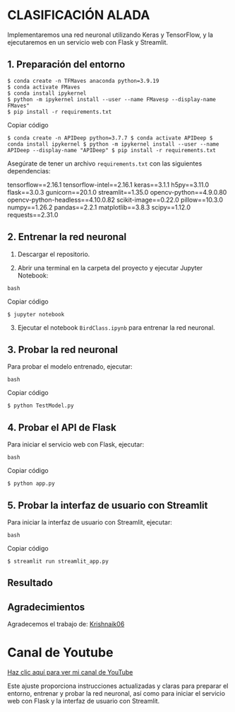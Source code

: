 # CLASIFICACIÓN ALADA

Implementaremos una red neuronal utilizando Keras y TensorFlow, y la ejecutaremos en un servicio web con Flask y Streamlit.

## 1. Preparación del entorno
    $ conda create -n TFMaves anaconda python=3.9.19
    $ conda activate FMaves
    $ conda install ipykernel
    $ python -m ipykernel install --user --name FMavesp --display-name FMaves"
    $ pip install -r requirements.txt


Copiar código

`$ conda create -n APIDeep python=3.7.7 $ conda activate APIDeep $ conda install ipykernel $ python -m ipykernel install --user --name APIDeep --display-name "APIDeep" $ pip install -r requirements.txt`

Asegúrate de tener un archivo `requirements.txt` con las siguientes dependencias:

tensorflow==2.16.1
tensorflow-intel==2.16.1
keras==3.1.1
h5py==3.11.0
flask==3.0.3
gunicorn==20.1.0
streamlit==1.35.0
opencv-python==4.9.0.80
opencv-python-headless==4.10.0.82
scikit-image==0.22.0
pillow==10.3.0
numpy==1.26.2
pandas==2.2.1
matplotlib==3.8.3
scipy==1.12.0
requests==2.31.0


## 2. Entrenar la red neuronal

1.  Descargar el repositorio.

2.  Abrir una terminal en la carpeta del proyecto y ejecutar Jupyter Notebook:

```         
bash
```

Copiar código

`$ jupyter notebook`

3.  Ejecutar el notebook `BirdClass.ipynb` para entrenar la red neuronal.

## 3. Probar la red neuronal

Para probar el modelo entrenado, ejecutar:

```         
bash
```

Copiar código

`$ python TestModel.py`

## 4. Probar el API de Flask

Para iniciar el servicio web con Flask, ejecutar:

```         
bash
```

Copiar código

`$ python app.py`

## 5. Probar la interfaz de usuario con Streamlit

Para iniciar la interfaz de usuario con Streamlit, ejecutar:

```         
bash
```

Copiar código

`$ streamlit run streamlit_app.py`

## Resultado

## Agradecimientos

Agradecemos el trabajo de: [Krishnaik06](https://github.com/krishnaik06/Deployment-Deep-Learning-Model)

# **Canal de Youtube**

[Haz clic aquí para ver mi canal de YouTube](https://www.youtube.com/channel/UCr_dJOULDvSXMHA1PSHy2rg)

Este ajuste proporciona instrucciones actualizadas y claras para preparar el entorno, entrenar y probar la red neuronal, así como para iniciar el servicio web con Flask y la interfaz de usuario con Streamlit.
